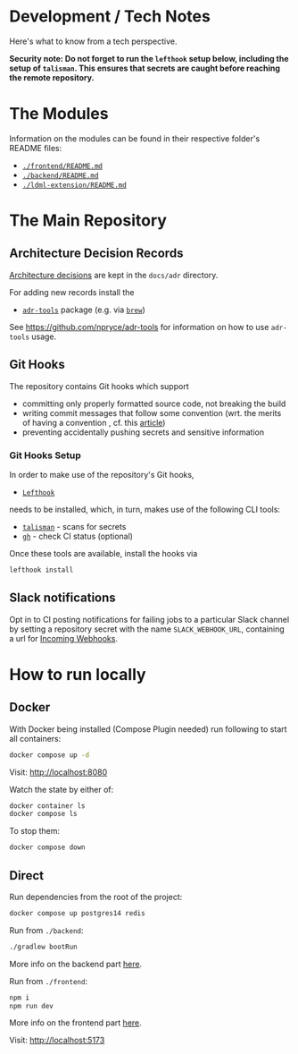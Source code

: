 # Development / Tech Notes

Here's what to know from a tech perspective.

**Security note: Do not forget to run the `lefthook` setup below, including the setup of `talisman`. This ensures that secrets are caught before reaching the remote repository.**

# The Modules

Information on the modules can be found in their respective folder's README files:

- [`./frontend/README.md`](./frontend/README.md)
- [`./backend/README.md`](./backend/README.md)
- [`./ldml-extension/README.md`](./backend/README.md)

# The Main Repository

## Architecture Decision Records

[Architecture decisions](https://cognitect.com/blog/2011/11/15/documenting-architecture-decisions)
are kept in the `docs/adr` directory.

For adding new records install the

- [`adr-tools`](https://github.com/npryce/adr-tools) package (e.g. via [`brew`](https://formulae.brew.sh/formula/adr-tools))

See https://github.com/npryce/adr-tools for information on how to use `adr-tools` usage.

## Git Hooks

The repository contains Git hooks which support

- committing only properly formatted source code, not breaking the build
- writing commit messages that follow some convention (wrt. the merits of having a convention , cf. this [article](https://chris.beams.io/posts/git-commit/))
- preventing accidentally pushing secrets and sensitive information

### Git Hooks Setup

In order to make use of the repository's Git hooks,

- [`Lefthook`](https://github.com/evilmartians/lefthook)

needs to be installed, which, in turn, makes use of the following CLI tools:

- [`talisman`](https://thoughtworks.github.io/talisman/docs) - scans for secrets
- [`gh`](https://github.com/cli/cli) - check CI status (optional)

Once these tools are available, install the hooks via

```bash
lefthook install
```

## Slack notifications

Opt in to CI posting notifications for failing jobs to a particular Slack channel by setting a repository secret
with the name `SLACK_WEBHOOK_URL`, containing a url for [Incoming Webhooks](https://api.slack.com/messaging/webhooks).

# How to run locally

## Docker

With Docker being installed (Compose Plugin needed) run following to start all containers:
```bash
docker compose up -d
```

Visit: [http://localhost:8080](http://localhost:8080)


Watch the state by either of:
```bash
docker container ls
docker compose ls
```

To stop them:
```bash
docker compose down
```

## Direct

Run dependencies from the root of the project:
```bash
docker compose up postgres14 redis
```

Run from `./backend`:
```bash
./gradlew bootRun
```
More info on the backend part [here](./backend/README.md).

Run from `./frontend`:
```bash
npm i
npm run dev
```
More info on the frontend part [here](./frontend/README.md).

Visit: [http://localhost:5173](http://localhost:5173)